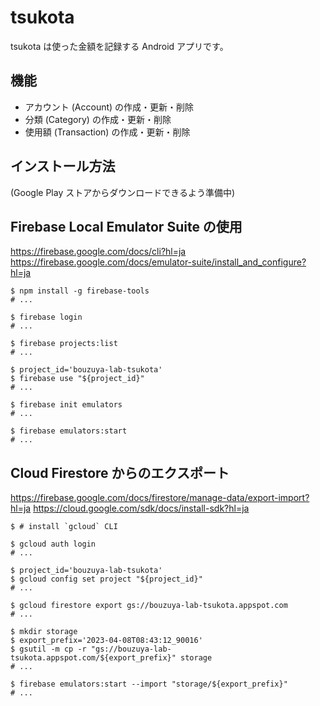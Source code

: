 # tsukota

tsukota は使った金額を記録する Android アプリです。

## 機能

- アカウント (Account) の作成・更新・削除
- 分類 (Category) の作成・更新・削除
- 使用額 (Transaction) の作成・更新・削除

## インストール方法

(Google Play ストアからダウンロードできるよう準備中)

## Firebase Local Emulator Suite の使用

<https://firebase.google.com/docs/cli?hl=ja>
<https://firebase.google.com/docs/emulator-suite/install_and_configure?hl=ja>

```console
$ npm install -g firebase-tools
# ...

$ firebase login
# ...

$ firebase projects:list
# ...

$ project_id='bouzuya-lab-tsukota'
$ firebase use "${project_id}"
# ...

$ firebase init emulators
# ...

$ firebase emulators:start
# ...
```

## Cloud Firestore からのエクスポート

<https://firebase.google.com/docs/firestore/manage-data/export-import?hl=ja>
<https://cloud.google.com/sdk/docs/install-sdk?hl=ja>

```console
$ # install `gcloud` CLI

$ gcloud auth login
# ...

$ project_id='bouzuya-lab-tsukota'
$ gcloud config set project "${project_id}"
# ...

$ gcloud firestore export gs://bouzuya-lab-tsukota.appspot.com
# ...

$ mkdir storage
$ export_prefix='2023-04-08T08:43:12_90016'
$ gsutil -m cp -r "gs://bouzuya-lab-tsukota.appspot.com/${export_prefix}" storage
# ...

$ firebase emulators:start --import "storage/${export_prefix}"
# ...
```
